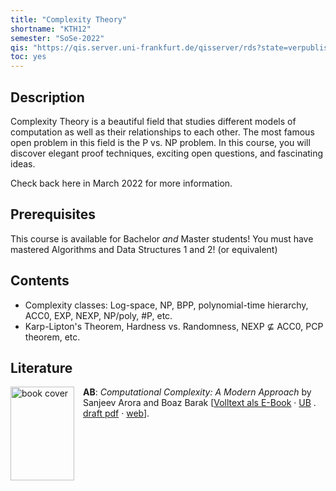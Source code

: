 ```yaml
---
title: "Complexity Theory"
shortname: "KTH12"
semester: "SoSe-2022"
qis: "https://qis.server.uni-frankfurt.de/qisserver/rds?state=verpublish&status=init&vmfile=no&publishid=330124&moduleCall=webInfo&publishConfFile=webInfo&publishSubDir=veranstaltung"
toc: yes
---
```


## Description

Complexity Theory is a beautiful field that studies different models of computation as well as their relationships to each other. The most famous open problem in this field is the P vs. NP problem. In this course, you will discover elegant proof techniques, exciting open questions, and fascinating ideas.

Check back here in March 2022 for more information.

## Prerequisites

This course is available for Bachelor _and_ Master students!
You must have mastered Algorithms and Data Structures 1 and 2! (or equivalent)

## Contents

- Complexity classes: Log-space, NP, BPP, polynomial-time hierarchy, ACC0, EXP, NEXP, NP/poly, #P, etc.
- Karp-Lipton's Theorem, Hardness vs. Randomness, NEXP ⊈ ACC0, PCP theorem, etc.

## Literature

<a href="https://hds.hebis.de/ubffm/Record/HEB48053893X">
<img src="/complexity/AB-cover.jpg" alt="book cover" width="102" height="150" style="float: left; padding-right: 1em;" /></a>

**AB**: _Computational Complexity: A Modern Approach_ by Sanjeev Arora and Boaz Barak [[Volltext als E-Book](https://hds.hebis.de/ubffm/Record/HEB48053893X) · [UB](https://hds.hebis.de/ubffm/Search/Results?lookfor=Computational+Complexity%3A+A+Modern+Approach&trackSearchEvent=Einfache+Suche&type=allfields&search=new&submit=Suchen) . [draft pdf](http://theory.cs.princeton.edu/complexity/book.pdf) · [web](http://theory.cs.princeton.edu/complexity/)].
